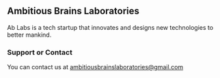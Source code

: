 ## Ambitious Brains Laboratories

Ab Labs is a tech startup that innovates and designs new technologies to better mankind.

### Support or Contact

You can contact us at ambitiousbrainslaboratories@gmail.com
